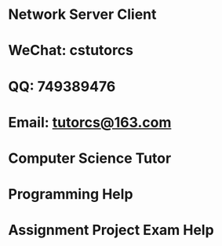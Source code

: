 # Network Server Client
# WeChat: cstutorcs

# QQ: 749389476

# Email: tutorcs@163.com

# Computer Science Tutor

# Programming Help

# Assignment Project Exam Help
